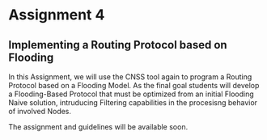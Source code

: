 # Assignment 4
## Implementing a Routing Protocol based on Flooding

In this Assignment, we will use the CNSS tool again to program a Routing Protocol based on a Flooding Model. 
As the final goal students will develop a Flooding-Based Protocol that must be optimized from an initial Flooding Naive solution, intruducing
Filtering capabilities in the procesisng behavior of involved Nodes.

The assignment and guidelines will be available soon.
